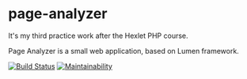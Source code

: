 # page-analyzer

It's my third practice work after the Hexlet PHP course.

Page Analyzer is a small web application, based on Lumen framework.

[![Build Status](https://travis-ci.org/sergey-ag/gendiff.svg?branch=master)](https://travis-ci.org/sergey-ag/gendiff)
[![Maintainability](https://api.codeclimate.com/v1/badges/bc31eadebd6ae03e4b57/maintainability)](https://codeclimate.com/github/sergey-ag/page-analyzer/maintainability)
